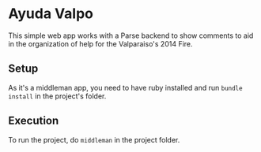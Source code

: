 # Ayuda Valpo #
This simple web app works with a Parse backend to show comments to aid in
the organization of help for the Valparaiso's 2014 Fire.

## Setup ##
As it's a middleman app, you need to have ruby installed
and run `bundle install` in the project's folder.

## Execution ##
To run the project, do `middleman` in the project folder.